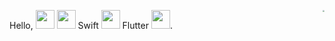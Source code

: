 Hello, <img src="https://user-images.githubusercontent.com/12118567/87376971-7116d000-c5be-11ea-89af-d2460c0cc3ea.gif" width="30 px"> <img src="https://user-images.githubusercontent.com/12118567/87376945-6f4d0c80-c5be-11ea-8980-ae41bce4c237.gif" width="30"> Swift <img src="https://user-images.githubusercontent.com/12118567/87376945-6f4d0c80-c5be-11ea-8980-ae41bce4c237.gif" width="30"> Flutter <img src="https://user-images.githubusercontent.com/12118567/87376945-6f4d0c80-c5be-11ea-8980-ae41bce4c237.gif" width="30">.
<img align="right" style="zoom:20%;" src="https://github-readme-stats.vercel.app/api?username=liangdahong&show_icons=true&icon_color=805AD5&text_color=718096&bg_color=ffffff&hide_title=true" />
